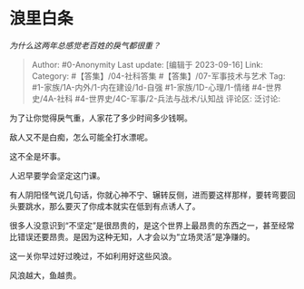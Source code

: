 # 浪里白条
*为什么这两年总感觉老百姓的戾气都很重？*

> Author: #0-Anonymity
> Last update: [编辑于 2023-09-16]
> Link:
> Category: #【答集】/04-社科答集 #【答集】/07-军事技术与艺术
> Tag: #1-家族/1A-内外/1-内在建设/1d-自强  #1-家族/1D-心理/1-情绪 #4-世界史/4A-社科 #4-世界史/4C-军事/2-兵法与战术/认知战
> 评论区:
> 泛讨论:

为了让你觉得戾气重，人家花了多少时间多少钱啊。

敌人又不是白痴，怎么可能全打水漂呢。

这不全是坏事。

人迟早要学会坚定这门课。

有人阴阳怪气说几句话，你就心神不宁、辗转反侧，进而要这样那样，要转弯要回头要跳水，那么要灭了你成本就实在低到有点诱人了。

很多人没意识到“不坚定”是很昂贵的，是这个世界上最昂贵的东西之一，甚至经常比错误还要昂贵。是因为这种无知，人才会以为“立场灵活”是净赚的。

这一关你早过好过晚过，不如利用好这些风浪。

风浪越大，鱼越贵。
